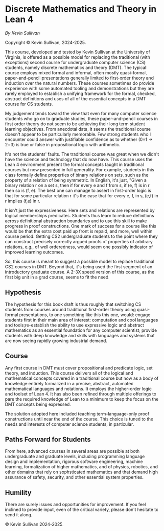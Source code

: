 # Discrete Mathematics and Theory in Lean 4

*By Kevin Sullivan*

Copyright &copy; Kevin Sullivan, 2024-2025.

This course, developed and tested by Kevin Sullivan at the University of Virginia, is
offered as a possible model for replacing the traditional (with exceptions) second course for undergraduate computer science (CS) students, namely discrete mathematics and theory (DMT). The typical course employs mixed formal and informal, often mostly quasi-formal, paper-and-pencil presentations generally limited to first-order theory and induction over the natural numbers. These courses sometimes do provide experience with some automated tooling and demonstrations but they are rarely employed to establish a unifying framework for the formal, checked, abstract definitions and uses of all of the essential concepts in a DMT course for CS students.

My judgement tends toward the view that even for many computer science students who go on to graduate studies, these paper-and-pencil courses in first order theory do not seem to be achieving their long term student learning objectives. From anecdotal data, it seems the traditional course doesn't appear to be particularly memorable. Few strong students who I encounter could answer with justifiable confidence as to whether (0=1 -> 2=3) is true or false in propositional logic with arithmetic.

It's not the students' faults. The traditional course was great when we didn't have the science and technology that do now have. This course uses the Lean 4 environment present the formal concepts taught in traditional courses but now presented in full generality. For example, students in this class formally define properties of binary relations on sets, such as the property of a relation of being symmetric. In English, it's just, "Given a binary relation r on a set s, then if for every e and f from s,
if (e, f) is in r then so is (f, e). The best one can manage to assert in first-order logic is that for some particular relation r it's the case that for every e, f, in s, (e,f) in r implies (f,e) in r. 

It isn't just the expressiveness. Here sets and relations are represented by logical memberships predicates.  Students thus learn to reduce definitions across definitional abstraction boundaries and to use this skill to make progress in proof constructions. One mark of success for a course like this would be that the extra cost paid up front is repaid, and more, well within course period. Getting CS2 undergraduate students to the point where they can construct precisely correctly argued proofs of properties of arbitrary relations, e.g., of well orderedness, would seem one possibly indicator of improved learning outcomes.

So, this course is meant to suggest a possible model to replace traditional CS2 courses in DMT. Beyond that, it's being used the first segment of an introductory graduate course. A 2-3X speed version of this course, as the first big unit in a grad course, seems to fit the need.  

## Hypothesis

The hypothesis for this book draft is thus roughly that switching CS students from courses around traditional first-order theory using quasi-formal presentations, to one something like this this one, would: engage students first in their main area of interest: computation and cool languages and tools;re-establish the ability to use expressive logic and abstract mathematics as an essential foundation for any computer scientist; provide students with deep knowledge and skills with languages and systems that are now seeing rapidly growing industrial demand.


## Course

Any first course in DMT must cover propositional and predicate logic, set theory, and induction.
This course delivers all of the logical and mathematical concepts covered in a traditional course
but now as a body of knowledge entirely formalized in a precise, abstract, automated  mathematical
languages and notations. It employs the higher-order logic and toolset of Lean 4. It has also been
refined through multiple offerings to pare the required knowledge of Lean to a minimum to keep the
focus on the DMT concepts being expressed.

The solution adopted here included teaching term-language-only proof constructions until near the
end of the course. This choice is tuned to the needs and interests of computer science students, in
particular.

## Paths Forward for Students

From here, advanced courses in several areas are possible at both undergraduate and graduate levels, including programming language design and implementation, rigorous software engineering, machine learning, formalization of higher mathematics, and of physics, robotics, and other domains that rely on sophsticated mathematics and that demand high assurance of safety, security, and other essential system properties.

## Humility

There are surely issues and opportunities for improvement. If you feel inclined to provide input, even of the critical variety, please don't hesitate to send it along.

 &copy; Kevin Sullivan 2024-2025.